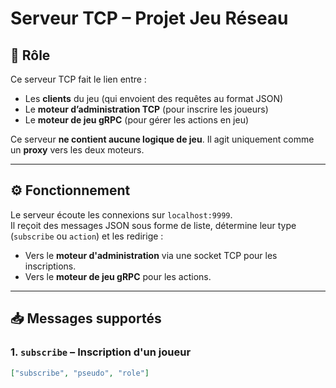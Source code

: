 # Serveur TCP – Projet Jeu Réseau

## 🎯 Rôle

Ce serveur TCP fait le lien entre :
- Les **clients** du jeu (qui envoient des requêtes au format JSON)
- Le **moteur d’administration TCP** (pour inscrire les joueurs)
- Le **moteur de jeu gRPC** (pour gérer les actions en jeu)

Ce serveur **ne contient aucune logique de jeu**. Il agit uniquement comme un **proxy** vers les deux moteurs.

---

## ⚙️ Fonctionnement

Le serveur écoute les connexions sur `localhost:9999`.  
Il reçoit des messages JSON sous forme de liste, détermine leur type (`subscribe` ou `action`) et les redirige :

- Vers le **moteur d'administration** via une socket TCP pour les inscriptions.
- Vers le **moteur de jeu gRPC** pour les actions.

---

## 📥 Messages supportés

### 1. `subscribe` – Inscription d'un joueur

```json
["subscribe", "pseudo", "role"]
